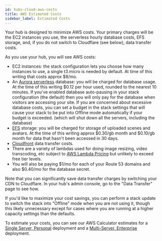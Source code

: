 ```yaml
---
id: hubs-cloud-aws-costs
title: AWS Estimated Costs
sidebar_label: Estimated Costs
---
```


Your hub is designed to minimize AWS costs. Your primary charges will be the EC2 instances you use, the serverless hourly database costs, EFS storage, and, if you do not switch to Cloudflare (see below), data transfer costs.

As you use your hub, you will see AWS costs:

- EC2 instances: the stack configuration lets you choose how many instances to use, a single t3.micro is needed by default. At time of this writing that costs approx \$8/mo.
- An [Aurora serverless](https://aws.amazon.com/rds/aurora/pricing/) database: you will be charged for database usage. At the time of this writing \$0.12 per hour used, rounded to the nearest 10 minutes. If you've enabled database auto-pausing in your stack configuration (the default) then you will only pay for the database when visitors are accessing your site. If you are concerned about excessive database costs, you can set a budget in the stack settings that will cause your stack to be put into Offline mode automatically if your budget is exceeded. (which will shut down all the servers, including the database)
- [EFS](https://aws.amazon.com/efs/pricing/) storage: you will be charged for storage of uploaded scenes and avatars. At the time of this writing approx $0.30/gb month and $0.10/gb month for data that hasn't been accessed in 30 days.
- [Cloudfront](https://aws.amazon.com/cloudfront/pricing/) data transfer costs.
- There are a variety of lambdas used for doing image resizing, video transcoding, etc subject to [AWS Lambda Pricing](https://aws.amazon.com/lambda/pricing) but unlikely to exceed free tier levels.
- You will also be paying $1/mo for each of your Route 53 domains and also $0.40/mo for the database secret.

Note that you can significantly save data transfer charges by switching your CDN to Cloudflare. In your hub's admin console, go to the "Data Transfer" page to see how.

If you'd like to maximize your cost savings, you can perform a stack update to switch the stack into "Offline" mode when you are not using it, though this likely unnecessary except for cases where you are running at a higher capacity settings than the defaults.

To estimate your costs, you can see our AWS Calculator estimates for a [Single Server, Personal](https://calculator.s3.amazonaws.com/index.html#r=IAD&key=files/calc-780fd694890a75cdb1b295a77845c3ecb31ba889&v=ver20191121vC) deployment and a [Multi-Server, Enterprise](https://calculator.s3.amazonaws.com/index.html#r=IAD&key=files/calc-c29e6ec8edcd38e7bd01b3e9284863f4f5fed318&v=ver20191121vC) deployment.
